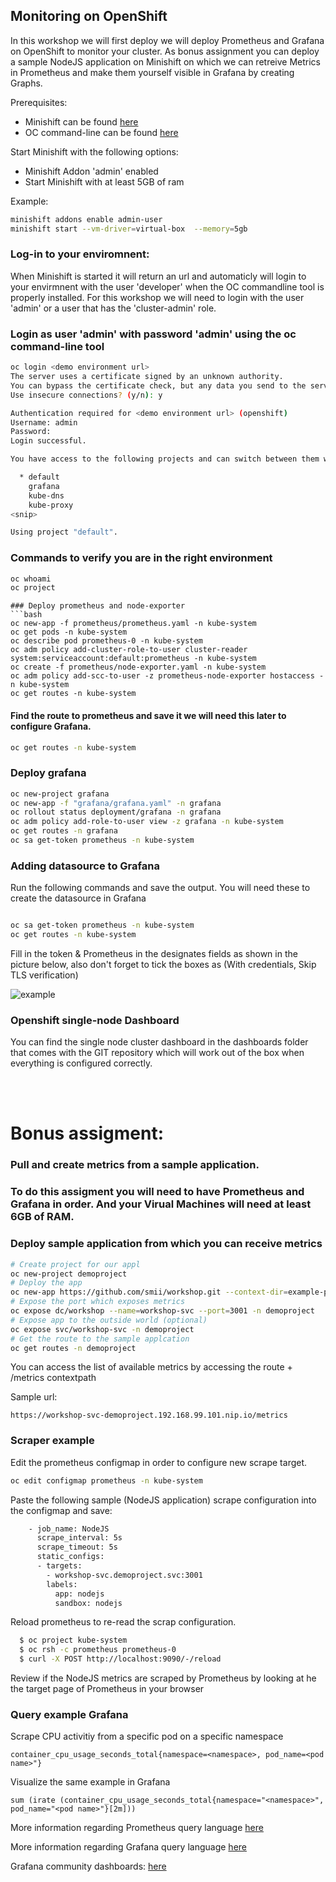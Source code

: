  Monitoring on OpenShift
-----------------------

In this workshop we will first deploy we will deploy Prometheus and Grafana on OpenShift to monitor your cluster. As bonus assignment you can deploy a sample NodeJS application on Minishift on which we can retreive Metrics in Prometheus and make them yourself visible in Grafana by creating Graphs.


Prerequisites:
* Minishift can be found [here](https://github.com/minishift/minishift/releases)
* OC command-line can be found  [here](https://github.com/openshift/origin/releases)

Start Minishift with the following options: 
* Minishift Addon 'admin' enabled
* Start Minishift with at least 5GB of ram

Example: 
```bash
minishift addons enable admin-user
minishift start --vm-driver=virtual-box  --memory=5gb 
```

###  Log-in to your enviromnent:
When Minishift is started it will return an url and automaticly will login to your envirmnent  with the user 'developer' when the OC commandline tool is properly installed.
For this workshop we will need to login with the user 'admin' or a user that has the 'cluster-admin' role.

### Login as user 'admin' with password 'admin' using the oc command-line tool
```bash
oc login <demo environment url>
The server uses a certificate signed by an unknown authority.
You can bypass the certificate check, but any data you send to the server could be intercepted by others.
Use insecure connections? (y/n): y

Authentication required for <demo environment url> (openshift)
Username: admin    
Password: 
Login successful.

You have access to the following projects and can switch between them with 'oc project <projectname>':

  * default
    grafana
    kube-dns
    kube-proxy
<snip>

Using project "default".
```

### Commands to verify you are in the right environment
```bash
oc whoami
oc project
```

```
### Deploy prometheus and node-exporter
```bash
oc new-app -f prometheus/prometheus.yaml -n kube-system
oc get pods -n kube-system
oc describe pod prometheus-0 -n kube-system
oc adm policy add-cluster-role-to-user cluster-reader system:serviceaccount:default:prometheus -n kube-system
oc create -f prometheus/node-exporter.yaml -n kube-system
oc adm policy add-scc-to-user -z prometheus-node-exporter hostaccess -n kube-system
oc get routes -n kube-system
 ```
#### Find the route to prometheus and save it we will need this later to configure Grafana.

```bash
oc get routes -n kube-system
```

### Deploy grafana 
```bash
oc new-project grafana
oc new-app -f "grafana/grafana.yaml" -n grafana
oc rollout status deployment/grafana -n grafana
oc adm policy add-role-to-user view -z grafana -n kube-system
oc get routes -n grafana
oc sa get-token prometheus -n kube-system
```
### Adding datasource to Grafana
Run the following commands and save the output. You will need these to create the datasource in Grafana

```bash

oc sa get-token prometheus -n kube-system
oc get routes -n kube-system
```

Fill in the token & Prometheus in the designates fields as shown in the picture below, also don't forget to tick the boxes as (With credentials, Skip TLS verification)

![example](https://github.com/smii/workshop/blob/minishift/images/grafana.png)

### Openshift single-node Dashboard
You can find the single node cluster dashboard in the dashboards folder that comes with the GIT repository which will work out of the box when everything is configured correctly.

<br>
<br>

# Bonus assigment: 
### Pull and create metrics from a sample application. 
### To do this assigment you will need to have Prometheus and Grafana in order. And your Virual Machines will need at least 6GB of RAM.

### Deploy sample application from which you can receive metrics
```bash
# Create project for our appl
oc new-project demoproject
# Deploy the app
oc new-app https://github.com/smii/workshop.git --context-dir=example-prometheus-nodejs -n demoproject
# Expose the port which exposes metrics
oc expose dc/workshop --name=workshop-svc --port=3001 -n demoproject
# Expose app to the outside world (optional)
oc expose svc/workshop-svc -n demoproject
# Get the route to the sample applcation
oc get routes -n demoproject
```
You can access the list of available metrics by accessing the route + /metrics contextpath

Sample url: 
```
https://workshop-svc-demoproject.192.168.99.101.nip.io/metrics
```
### Scraper example
Edit the prometheus configmap in order to configure new scrape target.
```bash
oc edit configmap prometheus -n kube-system
```
Paste the following sample (NodeJS application) scrape configuration into the configmap and save:
```bash
    - job_name: NodeJS
      scrape_interval: 5s
      scrape_timeout: 5s
      static_configs:
      - targets:
        - workshop-svc.demoproject.svc:3001
        labels:
          app: nodejs
          sandbox: nodejs
```
Reload prometheus to re-read the scrap configuration.
```bash
  $ oc project kube-system
  $ oc rsh -c prometheus prometheus-0
  $ curl -X POST http://localhost:9090/-/reload
```
Review if the NodeJS metrics are scraped by Prometheus by looking at he the target page of Prometheus in your browser


### Query example Grafana

Scrape CPU activitiy from a specific pod on a specific namespace
```
container_cpu_usage_seconds_total{namespace=<namespace>, pod_name=<pod name>"}
```

Visualize the same example in Grafana
```
sum (irate (container_cpu_usage_seconds_total{namespace="<namespace>", pod_name="<pod name>"}[2m]))
```

More information regarding Prometheus query language
[here](https://prometheus.io/docs/prometheus/latest/querying/basics/)

More information regarding Grafana query language
[here](http://docs.grafana.org/guides/basic_concepts/)

Grafana community dashboards: 
[here](https://grafana.com/dashboards)

